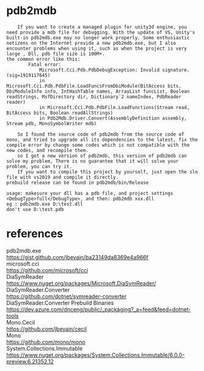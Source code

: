 # pdb2mdb
        If you want to create a managed plugin for unity3d engine, you need provide a mdb file for debugging. With the update of VS, Unity's built-in pdb2mdb.exe may no longer work properly. Some enthusiastic netizens on the Internet provide a new pdb2mdb.exe, but I also encounter problems when using it, such as when the project is very large , Dll, pdb file size is 100M+.
    the common error like this:
            Fatal error:
                Microsoft.Cci.Pdb.PdbDebugException: Invalid signature. (sig=1919117645)
                in Microsoft.Cci.Pdb.PdbFile.LoadFuncsFromDbiModule(BitAccess bits, DbiModuleInfo info, IntHashTable names, ArrayList funcList, Boolean readStrings, MsfDirectory dir, Dictionary`2 nameIndex, PdbReader reader)
                in Microsoft.Cci.Pdb.PdbFile.LoadFunctions(Stream read, BitAccess bits, Boolean readAllStrings)
                in Pdb2Mdb.Driver.Convert(AssemblyDefinition assembly, Stream pdb, MonoSymbolWriter mdb)

        So I found the source code of pdb2mdb from the source code of mono, and tried to upgrade all its dependencies to the latest, fix the compile error by change some codes which is not compatible with the new codes, and recompile them.
        so I got a new version of pdb2mdb, this version of pdb2mdb can solve my problem, There is no guarantee that it will solve your problem, you can try it. 
        If you want to compile this project by yourself, just open the sln file with vs2019 and compile it directly.
    prebuild release can be found in pdb2mdb/bin/Release    

    usage: makesure your dll has a pdb file, and project settings <DebugType>full</DebugType>, and then: pdb2mdb xxx.dll 
    eg : pdb2mdb.exe D:\test.dll
    don't use D:\test.pdb
    
# references

pdb2mdb.exe<br><https://gist.github.com/jbevain/ba23149da8369e4a966f><br>
microsoft.cci<br><https://github.com/microsoft/cci><br>
DiaSymReader<br><https://www.nuget.org/packages/Microsoft.DiaSymReader/><br>
DiaSymReader.Converter<br><https://github.com/dotnet/symreader-converter><br>
DiaSymReader.Converter Prebuild Binaries<br><https://dev.azure.com/dnceng/public/_packaging?_a=feed&feed=dotnet-tools><br>
Mono.Cecil<br><https://github.com/jbevain/cecil><br>
Mono<br><https://github.com/mono/mono><br>
System.Collections.Immutable<br><https://www.nuget.org/packages/System.Collections.Immutable/6.0.0-preview.6.21352.12><br>
